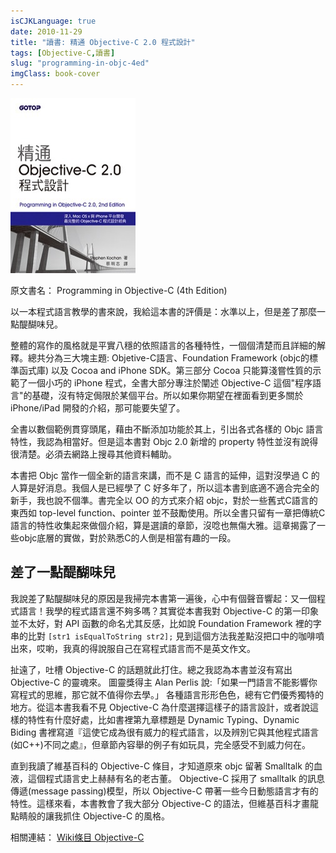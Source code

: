 ```yaml
---
isCJKLanguage: true
date: 2010-11-29
title: "讀書: 精通 Objective-C 2.0 程式設計"
tags: [Objective-C,讀書]
slug: "programming-in-objc-4ed"
imgClass: book-cover
---
```

![](/img/book/objc2.jpg)

原文書名： Programming in Objective-C (4th Edition)

以一本程式語言教學的書來說，我給這本書的評價是：水準以上，但是差了那麼一點醍醐味兒。

整體的寫作的風格就是平實八穩的依照語言的各種特性，一個個清楚而且詳細的解釋。總共分為三大塊主題: Objetive-C語言、Foundation Framework (objc的標準函式庫) 以及 Cocoa and iPhone SDK。第三部分 Cocoa 只能算淺嘗性質的示範了一個小巧的 iPhone 程式，全書大部分專注於闡述 Objective-C 這個"程序語言"的基礎，沒有特定侷限於某個平台。所以如果你期望在裡面看到更多關於 iPhone/iPad 開發的介紹，那可能要失望了。

全書以數個範例貫穿頭尾，藉由不斷添加功能於其上，引出各式各樣的 Objc 語言特性，我認為相當好。但是這本書對 Objc 2.0 新增的 property 特性並沒有說得很清楚。必須去網路上搜尋其他資料輔助。

本書把 Objc 當作一個全新的語言來講，而不是 C 語言的延伸，這對沒學過 C 的人算是好消息。我個人是已經學了  C 好多年了，所以這本書到底適不適合完全的新手，我也說不個準。書完全以 OO 的方式來介紹 objc，對於一些舊式C語言的東西如 top-level function、pointer 並不鼓勵使用。所以全書只留有一章把傳統C語言的特性收集起來做個介紹，算是選讀的章節，沒唸也無傷大雅。這章揭露了一些objc底層的實做，對於熟悉C的人倒是相當有趣的一段。

## 差了一點醍醐味兒

我說差了點醍醐味兒的原因是我掃完本書第一遍後，心中有個聲音響起：又一個程式語言！我學的程式語言還不夠多嗎？其實從本書我對 Objective-C 的第一印象並不太好，對 API 函數的命名尤其反感，比如說 Foundation Framework 裡的字串的比對 `[str1 isEqualToString str2];` 見到這個方法我差點沒把口中的咖啡噴出來，哎喲，我真的得說服自己在寫程式語言而不是英文作文。

扯遠了，吐槽 Objective-C 的話題就此打住。總之我認為本書並沒有寫出 Objective-C 的靈魂來。 圖靈獎得主 Alan Perlis 說:「如果一門語言不能影響你寫程式的思維，那它就不值得你去學。」 各種語言形形色色，總有它們優秀獨特的地方。從這本書我看不見 Objective-C 為什麼選擇這樣子的語言設計，或者說這樣的特性有什麼好處，比如書裡第九章標題是 Dynamic Typing、Dynamic Biding 書裡寫道『這使它成為很有威力的程式語言，以及辨別它與其他程式語言(如C++)不同之處』，但章節內容舉的例子有如玩具，完全感受不到威力何在。

直到我讀了維基百科的 Objective-C 條目，才知道原來 objc 留著 Smalltalk 的血液，這個程式語言史上赫赫有名的老古董。 Objective-C 採用了 smalltalk 的訊息傳遞(message passing)模型，所以 Objective-C 帶著一些今日動態語言才有的特性。這樣來看，本書教會了我大部分 Objective-C 的語法，但維基百科才畫龍點睛般的讓我抓住 Objective-C 的風格。

相關連結： [Wiki條目 Objective-C](http://zh.wikipedia.org/zh-tw/Objective-C)
